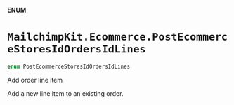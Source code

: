 **ENUM**

# `MailchimpKit.Ecommerce.PostEcommerceStoresIdOrdersIdLines`

```swift
enum PostEcommerceStoresIdOrdersIdLines
```

Add order line item

Add a new line item to an existing order.

